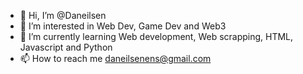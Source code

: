 - 👋 Hi, I’m @Daneilsen
- 👀 I’m interested in Web Dev, Game Dev and Web3
- 🌱 I’m currently learning Web development, Web scrapping, HTML, Javascript and Python
- 📫 How to reach me daneilsenens@gmail.com

